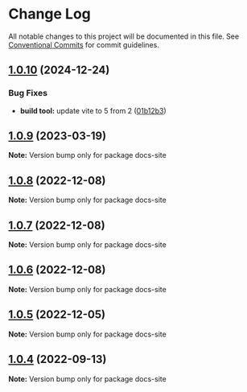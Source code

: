 # Change Log

All notable changes to this project will be documented in this file.
See [Conventional Commits](https://conventionalcommits.org) for commit guidelines.

## [1.0.10](https://github.com/phphe/virtual-list/compare/docs-site@1.0.9...docs-site@1.0.10) (2024-12-24)


### Bug Fixes

* **build tool:** update vite to 5 from 2 ([01b12b3](https://github.com/phphe/virtual-list/commit/01b12b359f13fb49ed19e9dca0a680967974c56f))





## [1.0.9](https://github.com/phphe/virtual-list/compare/docs-site@1.0.8...docs-site@1.0.9) (2023-03-19)

**Note:** Version bump only for package docs-site





## [1.0.8](https://github.com/phphe/virtual-list/compare/docs-site@1.0.7...docs-site@1.0.8) (2022-12-08)

**Note:** Version bump only for package docs-site





## [1.0.7](https://github.com/phphe/virtual-list/compare/docs-site@1.0.6...docs-site@1.0.7) (2022-12-08)

**Note:** Version bump only for package docs-site





## [1.0.6](https://github.com/phphe/virtual-list/compare/docs-site@1.0.5...docs-site@1.0.6) (2022-12-08)

**Note:** Version bump only for package docs-site





## [1.0.5](https://github.com/phphe/virtual-list/compare/docs-site@1.0.4...docs-site@1.0.5) (2022-12-05)

**Note:** Version bump only for package docs-site





## [1.0.4](https://github.com/phphe/virtual-list/compare/docs-site@1.0.3...docs-site@1.0.4) (2022-09-13)

**Note:** Version bump only for package docs-site
